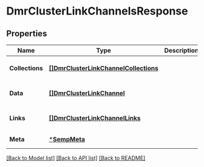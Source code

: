 # DmrClusterLinkChannelsResponse

## Properties
Name | Type | Description | Notes
------------ | ------------- | ------------- | -------------
**Collections** | [**[]DmrClusterLinkChannelCollections**](DmrClusterLinkChannelCollections.md) |  | [optional] [default to null]
**Data** | [**[]DmrClusterLinkChannel**](DmrClusterLinkChannel.md) |  | [optional] [default to null]
**Links** | [**[]DmrClusterLinkChannelLinks**](DmrClusterLinkChannelLinks.md) |  | [optional] [default to null]
**Meta** | [***SempMeta**](SempMeta.md) |  | [default to null]

[[Back to Model list]](../README.md#documentation-for-models) [[Back to API list]](../README.md#documentation-for-api-endpoints) [[Back to README]](../README.md)

